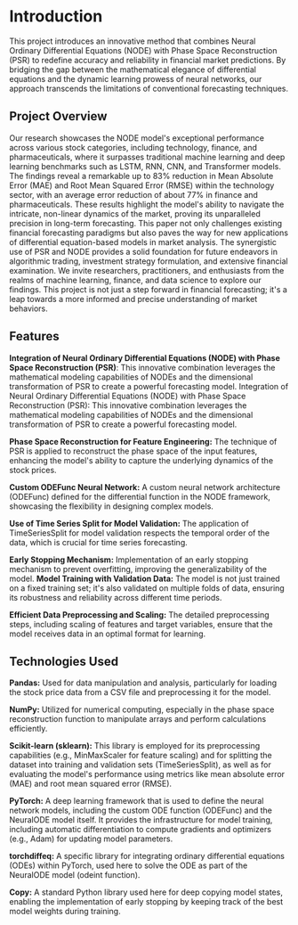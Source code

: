 # Introduction 

This project introduces an innovative method that combines Neural Ordinary Differential Equations (NODE) with Phase Space Reconstruction (PSR) to redefine accuracy and reliability in financial market predictions. By bridging the gap between the mathematical elegance of differential equations and the dynamic learning prowess of neural networks, our approach transcends the limitations of conventional forecasting techniques.

## Project Overview

Our research showcases the NODE model's exceptional performance across various stock categories, including technology, finance, and pharmaceuticals, where it surpasses traditional machine learning and deep learning benchmarks such as LSTM, RNN, CNN, and Transformer models. The findings reveal a remarkable up to 83% reduction in Mean Absolute Error (MAE) and Root Mean Squared Error (RMSE) within the technology sector, with an average error reduction of about 77% in finance and pharmaceuticals. These results highlight the model's ability to navigate the intricate, non-linear dynamics of the market, proving its unparalleled precision in long-term forecasting. This paper not only challenges existing financial forecasting paradigms but also paves the way for new applications of differential equation-based models in market analysis. The synergistic use of PSR and NODE provides a solid foundation for future endeavors in algorithmic trading, investment strategy formulation, and extensive financial examination. We invite researchers, practitioners, and enthusiasts from the realms of machine learning, finance, and data science to explore our findings. This project is not just a step forward in financial forecasting; it's a leap towards a more informed and precise understanding of market behaviors.

## Features

**Integration of Neural Ordinary Differential Equations (NODE) with Phase Space Reconstruction (PSR)**: This innovative combination leverages the mathematical modeling capabilities of NODEs and the dimensional transformation of PSR to create a powerful forecasting model.
Integration of Neural Ordinary Differential Equations (NODE) with Phase Space Reconstruction (PSR):
This innovative combination leverages the mathematical modeling capabilities of NODEs and the dimensional transformation of PSR to create a powerful forecasting model.

**Phase Space Reconstruction for Feature Engineering:** The technique of PSR is applied to reconstruct the phase space of the input features, enhancing the model's ability to capture the underlying dynamics of the stock prices.

**Custom ODEFunc Neural Network:** A custom neural network architecture (ODEFunc) defined for the differential function in the NODE framework, showcasing the flexibility in designing complex models.

**Use of Time Series Split for Model Validation:** The application of TimeSeriesSplit for model validation respects the temporal order of the data, which is crucial for time series forecasting.

**Early Stopping Mechanism:** Implementation of an early stopping mechanism to prevent overfitting, improving the generalizability of the model.
**Model Training with Validation Data:** The model is not just trained on a fixed training set; it's also validated on multiple folds of data, ensuring its robustness and reliability across different time periods.

**Efficient Data Preprocessing and Scaling:** The detailed preprocessing steps, including scaling of features and target variables, ensure that the model receives data in an optimal format for learning.

## Technologies Used

**Pandas:** Used for data manipulation and analysis, particularly for loading the stock price data from a CSV file and preprocessing it for the model.

**NumPy:** Utilized for numerical computing, especially in the phase space reconstruction function to manipulate arrays and perform calculations efficiently.

**Scikit-learn (sklearn):** This library is employed for its preprocessing capabilities (e.g., MinMaxScaler for feature scaling) and for splitting the dataset into training and validation sets (TimeSeriesSplit), as well as for evaluating the model's performance using metrics like mean absolute error (MAE) and root mean squared error (RMSE).

**PyTorch:** A deep learning framework that is used to define the neural network models, including the custom ODE function (ODEFunc) and the NeuralODE model itself. It provides the infrastructure for model training, including automatic differentiation to compute gradients and optimizers (e.g., Adam) for updating model parameters.

**torchdiffeq:** A specific library for integrating ordinary differential equations (ODEs) within PyTorch, used here to solve the ODE as part of the NeuralODE model (odeint function).

**Copy:** A standard Python library used here for deep copying model states, enabling the implementation of early stopping by keeping track of the best model weights during training.


